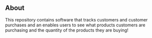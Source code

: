 ## About 
This repository contains software that tracks customers and customer purchases and an enables users to see what products customers are purchasing and the quantity of the products they are buying!
